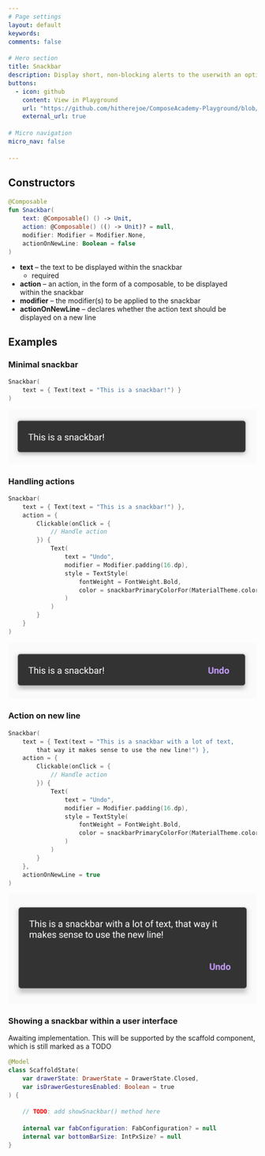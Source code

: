 ```yaml
---
# Page settings
layout: default
keywords:
comments: false

# Hero section
title: Snackbar
description: Display short, non-blocking alerts to the userwith an optional action
buttons:
  - icon: github
    content: View in Playground
    url: "https://github.com/hitherejoe/ComposeAcademy-Playground/blob/master/app/src/main/java/co/joebirch/composeplayground/material/snackbar.kt"
    external_url: true

# Micro navigation
micro_nav: false

---
```


## Constructors

```kotlin
@Composable
fun Snackbar(
    text: @Composable() () -> Unit,
    action: @Composable() (() -> Unit)? = null,
    modifier: Modifier = Modifier.None,
    actionOnNewLine: Boolean = false
)
```

* **text** – the text to be displayed within the snackbar
  * required
* **action** – an action, in the form of a composable, to be displayed  
within the snackbar
* **modifier** – the modifier(s) to be applied to the snackbar
* **actionOnNewLine** – declares whether the action text should be  
displayed on a new line

## Examples

### Minimal snackbar

```kotlin
Snackbar(
    text = { Text(text = "This is a snackbar!") }
)
```

![Snackbar](/academy/material/media/snackbar.png)

### Handling actions

```kotlin
Snackbar(
    text = { Text(text = "This is a snackbar!") },
    action = {
        Clickable(onClick = {
            // Handle action
        }) {
            Text(
                text = "Undo",
                modifier = Modifier.padding(16.dp),
                style = TextStyle(
                    fontWeight = FontWeight.Bold,
                    color = snackbarPrimaryColorFor(MaterialTheme.colors)
                )
            )
        }
    }
)
```

![Snackbar with action](/academy/material/media/snackbar_action.png)

### Action on new line

```kotlin
Snackbar(
    text = { Text(text = "This is a snackbar with a lot of text, 
        that way it makes sense to use the new line!") },
    action = {
        Clickable(onClick = {
            // Handle action
        }) {
            Text(
                text = "Undo",
                modifier = Modifier.padding(16.dp),
                style = TextStyle(
                    fontWeight = FontWeight.Bold,
                    color = snackbarPrimaryColorFor(MaterialTheme.colors)
                )
            )
        }
    },
    actionOnNewLine = true
)
```

![Snackbar with action on new line](/academy/material/media/snackbar_new_line.png)

### Showing a snackbar within a user interface

Awaiting implementation. This will be supported by the scaffold component, 
which is still marked as a TODO

```kotlin
@Model
class ScaffoldState(
    var drawerState: DrawerState = DrawerState.Closed,
    var isDrawerGesturesEnabled: Boolean = true
) {

    // TODO: add showSnackbar() method here

    internal var fabConfiguration: FabConfiguration? = null
    internal var bottomBarSize: IntPxSize? = null
}
```
